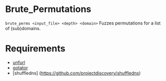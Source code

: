 # Brute_Permutations
`brute_perms <input_file> <depth> <domain>`
Fuzzes permutations for a list of (sub)domains.

# Requirements
- [unfurl](https://github.com/tomnomnom/unfurl)
- [gotator](https://github.com/Josue87/gotator)
- [shuffledns] (https://github.com/projectdiscovery/shuffledns)
